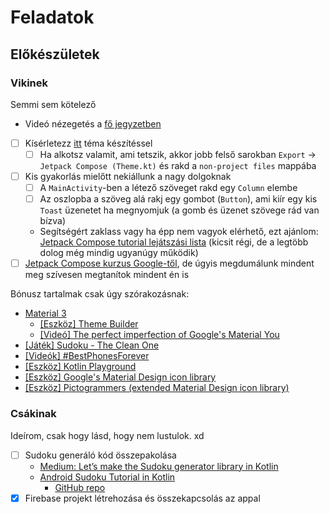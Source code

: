 # Feladatok

## Előkészületek

### Vikinek

Semmi sem kötelező

- Videó nézegetés a [fő jegyzetben](./README.md)
- [ ] Kísérletezz [itt](https://m3.material.io/theme-builder#/custom) téma készítéssel
  - [ ] Ha alkotsz valamit, ami tetszik, akkor jobb felső sarokban `Export` -> `Jetpack Compose (Theme.kt)` és rakd a `non-project files` mappába
- [ ] Kis gyakorlás mielőtt nekiállunk a nagy dolgoknak
  - [ ] A `MainActivity`-ben a létező szöveget rakd egy `Column` elembe
  - [ ] Az oszlopba a szöveg alá rakj egy gombot (`Button`), ami kiír egy kis `Toast` üzenetet ha megnyomjuk (a gomb és üzenet szövege rád van bízva)
  - Segítségért zaklass vagy ha épp nem vagyok elérhető, ezt ajánlom: [Jetpack Compose tutorial lejátszási lista](https://youtube.com/playlist?list=PLQkwcJG4YTCSpJ2NLhDTHhi6XBNfk9WiC&si=B8b-Gfaqi5kq7B4x) (kicsit régi, de a legtöbb dolog még mindig ugyanúgy működik)
- [ ] [Jetpack Compose kurzus Google-től](https://developer.android.com/courses/android-basics-compose/unit-1), de úgyis megdumálunk mindent meg szívesen megtanítok mindent én is

Bónusz tartalmak csak úgy szórakozásnak:

- [Material 3](https://m3.material.io/)
  - [[Eszköz] Theme Builder](https://m3.material.io/theme-builder#/custom)
  - [[Videó] The perfect imperfection of Google's Material You](https://youtu.be/k7pks7yqQOc?si=vui2N3OHUH8apymD)
- [[Játék] Sudoku - The Clean One](https://play.google.com/store/apps/details?id=ee.dustland.android.dustlandsudoku)
- [[Videók] #BestPhonesForever](https://youtube.com/playlist?list=PLnKtcw5mIGUR-aMBz9AphxHzEH7Kt-azY&si=qRH-o3z5-3HMfC9n)
- [[Eszköz] Kotlin Playground](https://play.kotlinlang.org/)
- [[Eszköz] Google's Material Design icon library](https://fonts.google.com/icons)
- [[Eszköz] Pictogrammers (extended Material Design icon library)](https://pictogrammers.com/library/mdi/)

### Csákinak

Ideírom, csak hogy lásd, hogy nem lustulok. xd

- [ ] Sudoku generáló kód összepakolása
  - [Medium: Let’s make the Sudoku generator library in Kotlin](https://medium.com/@typical.dev/lets-make-the-sudoku-generator-library-in-kotlin-8e0dd45c72b6)
  - [Android Sudoku Tutorial in Kotlin](https://youtube.com/playlist?list=PLJSII25WrAz72NhnBitybKMMX0_f1UEym&si=Pcc-ViwZYxzFOU8S)
    - [GitHub repo](https://github.com/patrickfeltes/sudoku-android-kotlin)
- [x] Firebase projekt létrehozása és összekapcsolás az appal
